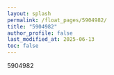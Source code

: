 ```yaml
---
layout: splash
permalink: /float_pages/5904982/
title: "5904982"
author_profile: false
last_modified_at: 2025-06-13
toc: false
---
```

 
5904982
